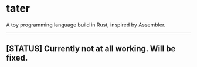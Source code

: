 # tater
A toy programming language build in Rust, inspired by Assembler.

---
**[STATUS]** Currently not at all working. Will be fixed.
---
